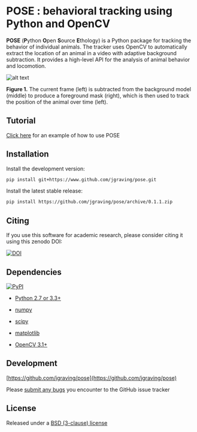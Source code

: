 **POSE** : behavioral tracking using Python and OpenCV
=======================================

**POSE** (**P**ython **O**pen **S**ource **E**thology) is a Python package for tracking the behavior of individual animals. 
The tracker uses OpenCV to automatically extract the location of an animal in a video with adaptive background subtraction. 
It provides a high-level API for the analysis of animal behavior and locomotion.

![alt text][screenshot]

[screenshot]: https://github.com/jgraving/pose/blob/master/images/screenshot.png

**Figure 1.** The current frame (left) is subtracted from the background model (middle) to produce a foreground mask (right), which is then used to track the position of the animal over time (left). 

Tutorial
------------

[Click here](https://github.com/jgraving/pose/blob/master/example/pose_tracker_example.ipynb) for an example of how to use POSE 

Installation
------------
Install the development version:
```bash
pip install git+https://www.github.com/jgraving/pose.git
```

Install the latest stable release:
```bash
pip install https://github.com/jgraving/pose/archive/0.1.1.zip
```

Citing
----------
If you use this software for academic research, please consider citing it using this zenodo DOI: 

[![DOI](https://zenodo.org/badge/24020/jgraving/pose.svg)](https://zenodo.org/badge/latestdoi/24020/jgraving/pose)


Dependencies
------------

[![PyPI](https://img.shields.io/pypi/l/Django.svg?maxAge=2592000?style=flat-square)]()

- [Python 2.7 or 3.3+](http://www.python.org)

- [numpy](http://www.numpy.org/)

- [scipy](http://www.scipy.org/)

- [matplotlib](http://matplotlib.org/)

- [OpenCV 3.1+](http://opencv.org/)

Development
-------------
[https://github.com/jgraving/pose](https://github.com/jgraving/pose)

Please [submit any bugs](https://github.com/jgraving/pose/issues/new) you encounter to the GitHub issue tracker

License
------------

Released under a [BSD (3-clause) license](https://github.com/jgraving/pose/blob/master/LICENSE)
